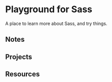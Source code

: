 # Playground for Sass

A place to learn more about Sass, and try things.

## Notes

## Projects

## Resources
